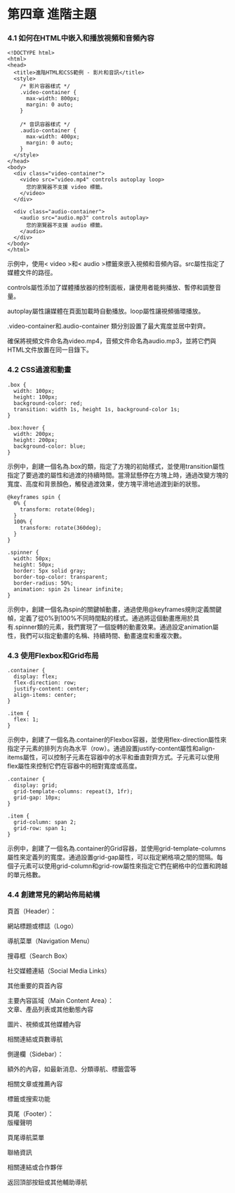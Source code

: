 第四章 進階主題
=
### 4.1 如何在HTML中嵌入和播放視頻和音頻內容
```
<!DOCTYPE html>
<html>
<head>
  <title>進階HTML和CSS範例 - 影片和音訊</title>
  <style>
    /* 影片容器樣式 */
    .video-container {
      max-width: 800px;
      margin: 0 auto;
    }

    /* 音訊容器樣式 */
    .audio-container {
      max-width: 400px;
      margin: 0 auto;
    }
  </style>
</head>
<body>
  <div class="video-container">
    <video src="video.mp4" controls autoplay loop>
      您的瀏覽器不支援 video 標籤。
    </video>
  </div>

  <div class="audio-container">
    <audio src="audio.mp3" controls autoplay>
      您的瀏覽器不支援 audio 標籤。
    </audio>
  </div>
</body>
</html>
```
示例中，使用< video >和< audio >標籤來嵌入視頻和音頻內容。src屬性指定了媒體文件的路徑。  

controls屬性添加了媒體播放器的控制面板，讓使用者能夠播放、暫停和調整音量。 

autoplay屬性讓媒體在頁面加載時自動播放。loop屬性讓視頻循環播放。

.video-container和.audio-container 類分別設置了最大寬度並居中對齊。  

確保將視頻文件命名為video.mp4，音頻文件命名為audio.mp3，並將它們與HTML文件放置在同一目錄下。
### 4.2 CSS過渡和動畫
```
.box {
  width: 100px;
  height: 100px;
  background-color: red;
  transition: width 1s, height 1s, background-color 1s;
}

.box:hover {
  width: 200px;
  height: 200px;
  background-color: blue;
}
```
示例中，創建一個名為.box的類，指定了方塊的初始樣式，並使用transition屬性指定了要過渡的屬性和過渡的持續時間。當滑鼠懸停在方塊上時，通過改變方塊的寬度、高度和背景顏色，觸發過渡效果，使方塊平滑地過渡到新的狀態。
```
@keyframes spin {
  0% {
    transform: rotate(0deg);
  }
  100% {
    transform: rotate(360deg);
  }
}

.spinner {
  width: 50px;
  height: 50px;
  border: 5px solid gray;
  border-top-color: transparent;
  border-radius: 50%;
  animation: spin 2s linear infinite;
}
```
示例中，創建一個名為spin的關鍵幀動畫，通過使用@keyframes規則定義關鍵幀，定義了從0%到100%不同時間點的樣式。通過將這個動畫應用於具有.spinner類的元素，我們實現了一個旋轉的動畫效果。通過設定animation屬性，我們可以指定動畫的名稱、持續時間、動畫速度和重複次數。
### 4.3 使用Flexbox和Grid布局
```
.container {
  display: flex;
  flex-direction: row;
  justify-content: center;
  align-items: center;
}

.item {
  flex: 1;
}
```
示例中，創建了一個名為.container的Flexbox容器，並使用flex-direction屬性來指定子元素的排列方向為水平（row）。通過設置justify-content屬性和align-items屬性，可以控制子元素在容器中的水平和垂直對齊方式。子元素可以使用flex屬性來控制它們在容器中的相對寬度或高度。
```
.container {
  display: grid;
  grid-template-columns: repeat(3, 1fr);
  grid-gap: 10px;
}

.item {
  grid-column: span 2;
  grid-row: span 1;
}
```
示例中，創建了一個名為.container的Grid容器，並使用grid-template-columns屬性來定義列的寬度。通過設置grid-gap屬性，可以指定網格項之間的間隔。每個子元素可以使用grid-column和grid-row屬性來指定它們在網格中的位置和跨越的單元格數。
### 4.4 創建常見的網站佈局結構
頁首（Header）：

網站標題或標誌（Logo）  

導航菜單（Navigation Menu）  

搜尋框（Search Box）  

社交媒體連結（Social Media Links）  

其他重要的頁首內容  

主要內容區域（Main Content Area）：  
文章、產品列表或其他動態內容  

圖片、視頻或其他媒體內容  

相關連結或頁數導航  

側邊欄（Sidebar）：  

額外的內容，如最新消息、分類導航、標籤雲等  

相關文章或推薦內容  

標籤或搜索功能  

頁尾（Footer）：  
版權聲明  

頁尾導航菜單  

聯絡資訊  

相關連結或合作夥伴  

返回頂部按鈕或其他輔助導航  
